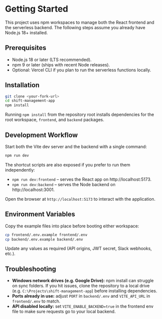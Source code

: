 # Getting Started

This project uses npm workspaces to manage both the React frontend and the
serverless backend. The following steps assume you already have Node.js 18+
installed.

## Prerequisites

- Node.js 18 or later (LTS recommended).
- npm 9 or later (ships with recent Node releases).
- Optional: Vercel CLI if you plan to run the serverless functions locally.

## Installation

```bash
git clone <your-fork-url>
cd shift-management-app
npm install
```

Running `npm install` from the repository root installs dependencies for the
root workspace, `frontend`, and `backend` packages.

## Development Workflow

Start both the Vite dev server and the backend with a single command:

```bash
npm run dev
```

The shortcut scripts are also exposed if you prefer to run them independently:

- `npm run dev:frontend` – serves the React app on http://localhost:5173.
- `npm run dev:backend` – serves the Node backend on http://localhost:3001.

Open the browser at `http://localhost:5173` to interact with the application.

## Environment Variables

Copy the example files into place before booting either workspace:

```bash
cp frontend/.env.example frontend/.env
cp backend/.env.example backend/.env
```

Update any values as required (API origins, JWT secret, Slack webhooks, etc.).

## Troubleshooting

- **Windows network drives (e.g. Google Drive):** npm install can struggle on
  sync folders. If you hit issues, clone the repository to a local drive (e.g.
  `C:\Projects\shift-management-app`) before installing dependencies.
- **Ports already in use:** adjust `PORT` in `backend/.env` and
  `VITE_API_URL` in `frontend/.env` to match.
- **API disabled locally:** set `VITE_ENABLE_BACKEND=true` in the frontend env
  file to make sure requests go to your local backend.
